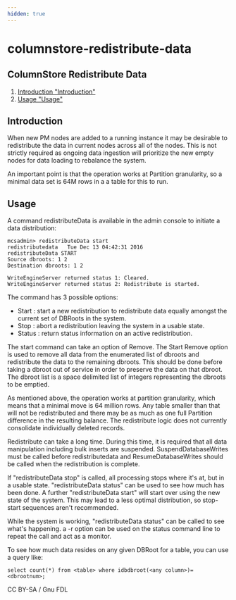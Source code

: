 ```yaml
---
hidden: true
---
```


# columnstore-redistribute-data

## ColumnStore Redistribute Data

1. [Introduction "Introduction"](columnstore-redistribute-data.md#introduction)
2. [Usage "Usage"](columnstore-redistribute-data.md#usage)

## Introduction

When new PM nodes are added to a running instance it may be desirable to redistribute the data in current nodes across all of the nodes. This is not strictly required as ongoing data ingestion will prioritize the new empty nodes for data loading to rebalance the system.

An important point is that the operation works at Partition granularity, so a minimal data set is 64M rows in a a table for this to run.

## Usage

A command redistributeData is available in the admin console to initiate a data distribution:

```
mcsadmin> redistributeData start
redistributedata   Tue Dec 13 04:42:31 2016
redistributeData START
Source dbroots: 1 2
Destination dbroots: 1 2

WriteEngineServer returned status 1: Cleared.
WriteEngineServer returned status 2: Redistribute is started.
```

The command has 3 possible options:

* Start : start a new redistribution to redistribute data equally amongst the current set of DBRoots in the system.
* Stop : abort a redistribution leaving the system in a usable state.
* Status : return status information on an active redistribution.

The start command can take an option of Remove. The Start Remove option is used to remove all data from the enumerated list of dbroots and redistribute the data to the remaining dbroots. This should be done before taking a dbroot out of service in order to preserve the data on that dbroot. The dbroot list is a space delimited list of integers representing the dbroots to be emptied.

As mentioned above, the operation works at partition granularity, which means that a minimal move is 64 million rows. Any table smaller than that will not be redistributed and there may be as much as one full Partition difference in the resulting balance. The redistribute logic does not currently consolidate individually deleted records.

Redistribute can take a long time. During this time, it is required that all data manipulation including bulk inserts are suspended. SuspendDatabaseWrites must be called before redistributedata and ResumeDatabaseWrites should be called when the redistribution is complete.

If "redistributeData stop" is called, all processing stops where it's at, but in a usable state. "redistributeData status" can be used to see how much has been done. A further "redistributeData start" will start over using the new state of the system. This may lead to a less optimal distribution, so stop-start sequences aren't recommended.

While the system is working, "redistributeData status" can be called to see what's happening. a -r option can be used on the status command line to repeat the call and act as a monitor.

To see how much data resides on any given DBRoot for a table, you can use a query like:

```
select count(*) from <table> where idbdbroot(<any column>)=<dbrootnum>;
```

CC BY-SA / Gnu FDL
